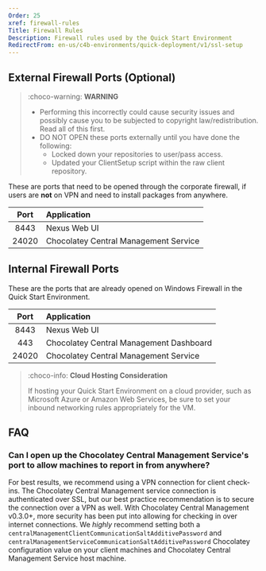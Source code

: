 ```yaml
---
Order: 25
xref: firewall-rules
Title: Firewall Rules
Description: Firewall rules used by the Quick Start Environment
RedirectFrom: en-us/c4b-environments/quick-deployment/v1/ssl-setup
---
```


## External Firewall Ports (Optional)

> :choco-warning: **WARNING**
>
> - Performing this incorrectly could cause security issues and possibly cause you to be subjected to copyright law/redistribution.
>   Read all of this first.
> - DO NOT OPEN these ports externally until you have done the following:
>   - Locked down your repositories to user/pass access.
>   - Updated your ClientSetup script within the raw client repository.

These are ports that need to be opened through the corporate firewall, if users are **not** on VPN and need to install packages from anywhere.

| Port  | Application                |
| :---: | :------------------------- |
| 8443  | Nexus Web UI               |
| 24020 | Chocolatey Central Management Service |

## Internal Firewall Ports

These are the ports that are already opened on Windows Firewall in the Quick Start Environment.

| Port  | Application   |
| :---: | :------------ |
| 8443  | Nexus Web UI  |
|  443  | Chocolatey Central Management Dashboard |
| 24020 | Chocolatey Central Management Service   |

> :choco-info: **Cloud Hosting Consideration**
>
> If hosting your Quick Start Environment on a cloud provider, such as Microsoft Azure or Amazon Web Services, be sure to set your inbound networking rules appropriately for the VM.

## FAQ

### Can I open up the Chocolatey Central Management Service's port to allow machines to report in from anywhere?

For best results, we recommend using a VPN connection for client check-ins.
The Chocolatey Central Management service connection is authenticated over SSL, but our best practice recommendation is to secure the connection over a VPN as well.
With Chocolatey Central Management v0.3.0+, more security has been put into allowing for checking in over internet connections. We _highly_ recommend setting both a `centralManagementClientCommunicationSaltAdditivePassword` and `centralManagementServiceCommunicationSaltAdditivePassword` Chocolatey configuration value on your client machines and Chocolatey Central Management Service host machine.
